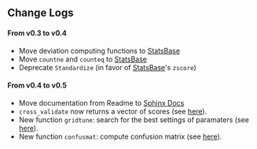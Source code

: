 ## Change Logs

#### From v0.3 to v0.4

- Move deviation computing functions to [StatsBase](https://github.com/JuliaStats/StatsBase.jl)
- Move ``countne`` and ``counteq`` to [StatsBase](https://github.com/JuliaStats/StatsBase.jl)
- Deprecate ``Standardize`` (in favor of [StatsBase](https://github.com/JuliaStats/StatsBase.jl)'s ``zscore``)

#### From v0.4 to v0.5

- Move documentation from Readme to [Sphinx Docs](http://mlbasejl.readthedocs.org/en/latest/)
- ``cross_validate`` now returns a vector of scores (see [here](http://mlbasejl.readthedocs.org/en/latest/crossval.html#cross_validate)).
- New function ``gridtune``: search for the best settings of paramaters (see [here](http://mlbasejl.readthedocs.org/en/latest/modeltune.html#gridtune)).
- New function ``confusmat``: compute confusion matrix (see [here](http://mlbasejl.readthedocs.org/en/latest/perfeval.html#confusmat)).
